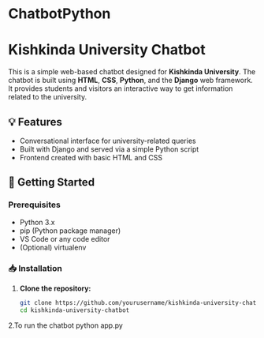 # ChatbotPython
# Kishkinda University Chatbot

This is a simple web-based chatbot designed for **Kishkinda University**. The chatbot is built using **HTML**, **CSS**, **Python**, and the **Django** web framework. It provides students and visitors an interactive way to get information related to the university.

## 💡 Features

- Conversational interface for university-related queries
- Built with Django and served via a simple Python script
- Frontend created with basic HTML and CSS

## 🚀 Getting Started

### Prerequisites

- Python 3.x
- pip (Python package manager)
- VS Code or any code editor
- (Optional) virtualenv

### 📥 Installation

1. **Clone the repository:**

   ```bash
   git clone https://github.com/yourusername/kishkinda-university-chatbot.git
   cd kishkinda-university-chatbot
2.To run the chatbot
python app.py

